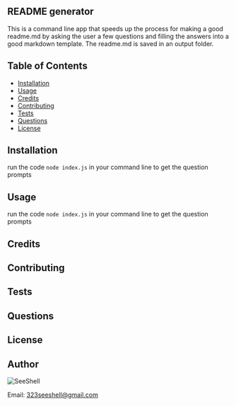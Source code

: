 ## README generator

This is a command line app that speeds up the process for making a good readme.md by asking the user a few questions and filling the answers into a good markdown template. The readme.md is saved in an output folder.

## Table of Contents
* [Installation](#installation)
* [Usage](#usage)
* [Credits](#credits)
* [Contributing](#contributing)
* [Tests](#tests)
* [Questions](#questions)
* [License](#license)


## Installation

run the code `node index.js` in your command line to get the question prompts

## Usage

run the code `node index.js` in your command line to get the question prompts

## Credits

## Contributing

## Tests

## Questions

## License


## Author

![SeeShell](https://avatars2.githubusercontent.com/u/60075663?v=4)

Email: 323seeshell@gmail.com